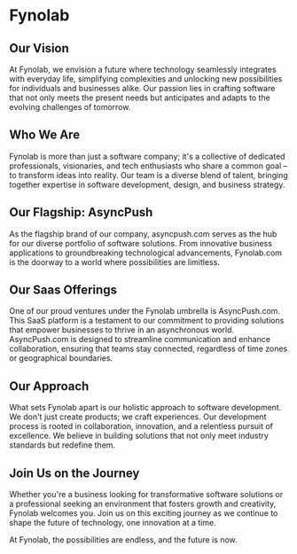 # Fynolab
## Our Vision
At Fynolab, we envision a future where technology seamlessly integrates with everyday life, simplifying complexities and unlocking new possibilities for individuals and businesses alike. Our passion lies in crafting software that not only meets the present needs but anticipates and adapts to the evolving challenges of tomorrow.

## Who We Are
Fynolab is more than just a software company; it's a collective of dedicated professionals, visionaries, and tech enthusiasts who share a common goal – to transform ideas into reality. Our team is a diverse blend of talent, bringing together expertise in software development, design, and business strategy.

## Our Flagship: AsyncPush
As the flagship brand of our company, asyncpush.com serves as the hub for our diverse portfolio of software solutions. From innovative business applications to groundbreaking technological advancements, Fynolab.com is the doorway to a world where possibilities are limitless.

## Our Saas Offerings
One of our proud ventures under the Fynolab umbrella is AsyncPush.com. This SaaS platform is a testament to our commitment to providing solutions that empower businesses to thrive in an asynchronous world. AsyncPush.com is designed to streamline communication and enhance collaboration, ensuring that teams stay connected, regardless of time zones or geographical boundaries.

## Our Approach
What sets Fynolab apart is our holistic approach to software development. We don't just create products; we craft experiences. Our development process is rooted in collaboration, innovation, and a relentless pursuit of excellence. We believe in building solutions that not only meet industry standards but redefine them.

## Join Us on the Journey
Whether you're a business looking for transformative software solutions or a professional seeking an environment that fosters growth and creativity, Fynolab welcomes you. Join us on this exciting journey as we continue to shape the future of technology, one innovation at a time.

At Fynolab, the possibilities are endless, and the future is now.
